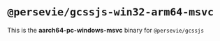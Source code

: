 # `@persevie/gcssjs-win32-arm64-msvc`

This is the **aarch64-pc-windows-msvc** binary for `@persevie/gcssjs`
